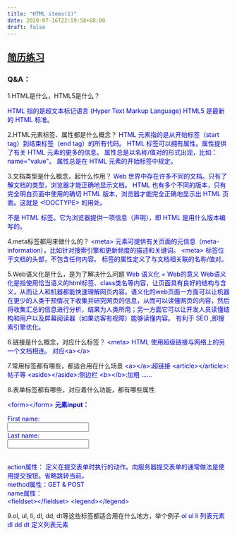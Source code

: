 ```yaml
---
title: "HTML items(1)"
date: 2020-07-16T22:59:58+08:00
draft: false
---
```


[简历练习](https://marginlon.github.io/post/resume/)
---------------


### Q&A：
1.HTML是什么，HTML5是什么？

<font color=#0000CD >HTML 指的是超文本标记语言 (Hyper Text Markup Language)
HTML5 是最新的 HTML 标准。
</font>

2.HTML元素标签、属性都是什么概念？
<font color=#0000CD >
HTML 元素指的是从开始标签（start tag）到结束标签（end tag）的所有代码。
HTML 标签可以拥有属性。属性提供了有关 HTML 元素的更多的信息。
属性总是以名称/值对的形式出现，比如：name="value"。
属性总是在 HTML 元素的开始标签中规定。
</font>

3.文档类型是什么概念，起什么作用？
<font color=#0000CD >Web 世界中存在许多不同的文档。只有了解文档的类型，浏览器才能正确地显示文档。
HTML 也有多个不同的版本，只有完全明白页面中使用的确切 HTML 版本，浏览器才能完全正确地显示出 HTML 页面。这就是 <!DOCTYPE> 的用处。
<!DOCTYPE> 不是 HTML 标签。它为浏览器提供一项信息（声明），即 HTML 是用什么版本编写的。
</font>

4.meta标签都用来做什么的？
<font color=#0000CD >&lt;meta&gt; 元素可提供有关页面的元信息（meta-information），比如针对搜索引擎和更新频度的描述和关键词。
&lt;meta&gt; 标签位于文档的头部，不包含任何内容。<meta> 标签的属性定义了与文档相关联的名称/值对。
</font>

5.Web语义化是什么，是为了解决什么问题
<font color=#0000CD >Web 语义化 = Web的意义
Web语义化是指使用恰当语义的html标签、class类名等内容，让页面具有良好的结构与含义，从而让人和机器都能快速理解网页内容。语义化的web页面一方面可以让机器在更少的人类干预情况下收集并研究网页的信息，从而可以读懂网页的内容，然后将收集汇总的信息进行分析，结果为人类所用；另一方面它可以让开发人员读懂结构和用户以及屏幕阅读器（如果访客有视障）能够读懂内容。
有利于 SEO ,即搜索引擎优化。
</font>

6.链接是什么概念，对应什么标签？
<font color=#0000CD >&lt;meta&gt; HTML 使用超级链接与网络上的另一个文档相连。
对应&lt;a&gt;&lt;/a&gt;
</font>

7.常用标签都有哪些，都适合用在什么场景
<font color=#0000CD >&lt;a&gt;&lt;/a&gt;:超链接
&lt;article&gt;&lt;/article&gt;:帖子等
&lt;aside&gt;&lt;/aside&gt;:侧边栏
&lt;b&gt;&lt;/b&gt;:加粗
......<br />
</font>

8.表单标签都有哪些，对应着什么功能，都有哪些属性

<font color=#0000CD >&lt;form&gt;&lt;/form&gt;
<b> 元素input：</b>
<form>
First name:<br>
<input type="text" name="firstname">
<br>
Last name:<br>
<input type="text" name="lastname">
</form>
<br />
action属性： 定义在提交表单时执行的动作。向服务器提交表单的通常做法是使用提交按钮。省略跳转当前。
<br />
method属性：GET & POST
<br />
name属性：
<br />
&lt;fieldset&gt;&lt;/fieldset&gt;
&lt;legend&gt;&lt;/legend&gt;
</font>

9.ol, ul, li, dl, dd, dt等这些标签都适合用在什么地方，举个例子
<font color=#0000CD > ol ul li 列表元素
dl dd dt 定义列表元素</font>
